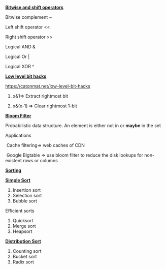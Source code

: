 **<u>Bitwise and shift operators</u>**

Bitwise complement ~

Left shift operator <<

Right shift operator >>

Logical AND &

Logical Or |

Logical XOR ^



<u>**Low level bit hacks**</u>

https://catonmat.net/low-level-bit-hacks

1. x&1=> Extract rightmost bit 

2. x&(x-1) => Clear rightmost 1-bit



**<u>Bloom Filter</u>**

  Probabilistic data structure.  An element is either not in  or **maybe** in the set

   Applications

​	Cache filtering=> web caches of CDN

​	Google Bigtable => use bloom filter to reduce the disk lookups for non-existent rows or columns

   

**<u>Sorting</u>**

<u>**Simple Sort**</u>

1. Insertion sort
2. Selection sort
3. Bubble sort

Efficient sorts

1. Quicksort
2. Merge sort
3. Heapsort

**<u>Distribution Sort</u>**

1. Counting sort
2. Bucket sort
3. Radix sort

